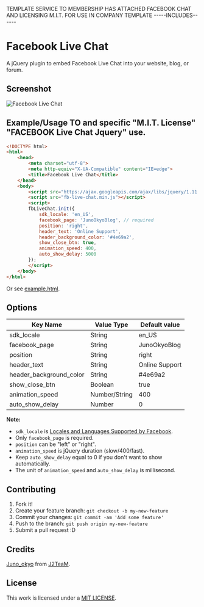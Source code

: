 TEMPLATE SERVICE TO MEMBERSHIP HAS ATTACHED FACEBOOK CHAT AND LICENSING M.I.T. FOR USE IN COMPANY TEMPLATE
-----INCLUDES------

# Facebook Live Chat
A jQuery plugin to embed Facebook Live Chat into your website, blog, or forum.

## Screenshot

![Facebook Live Chat](http://i.imgur.com/nr4kKOf.png)

## Example/Usage TO and specific "M.I.T. License" "FACEBOOK Live Chat Jquery" use.

```html
<!DOCTYPE html>
<html>
    <head>
        <meta charset="utf-8">
        <meta http-equiv="X-UA-Compatible" content="IE=edge">
        <title>Facebook Live Chat</title>
    </head>
    <body>
        <script src="https://ajax.googleapis.com/ajax/libs/jquery/1.11.3/jquery.min.js"></script>
        <script src="fb-live-chat.min.js"></script>
        <script>
        fbLiveChat.init({
            sdk_locale: 'en_US',
            facebook_page: 'JunoOkyoBlog', // required
            position: 'right',
            header_text: 'Online Support',
            header_background_color: '#4e69a2',
            show_close_btn: true,
            animation_speed: 400,
            auto_show_delay: 5000
        });
        </script>
    </body>
</html>
```

Or see [example.html](example.html).

## Options

| Key Name                | Value Type     | Default value  |
|-------------------------|----------------|----------------|
| sdk_locale              | String         | en_US          |
| facebook_page           | String         | JunoOkyoBlog   |
| position                | String         | right          |
| header_text             | String         | Online Support |
| header_background_color | String         | #4e69a2        |
| show_close_btn          | Boolean        | true           |
| animation_speed         | Number/String  | 400            |
| auto_show_delay         | Number         | 0              |

**Note:**

- `sdk_locale` is [Locales and Languages Supported by Facebook](https://www.facebook.com/translations/FacebookLocales.xml).
- Only `facebook_page` is required.
- `position` can be "left" or "right".
- `animation_speed` is jQuery duration (slow/400/fast).
- Keep `auto_show_delay` equal to 0 if you don't want to show automatically.
- The unit of `animation_speed` and `auto_show_delay` is millisecond.

## Contributing

1. Fork it!
2. Create your feature branch: `git checkout -b my-new-feature`
3. Commit your changes: `git commit -am 'Add some feature'`
4. Push to the branch: `git push origin my-new-feature`
5. Submit a pull request :D

## Credits

[Juno_okyo](http://junookyo.blogspot.com/) from [J2TeaM](https://github.com/J2TeaM).

## License

This work is licensed under a [MIT LICENSE](LICENSE).
